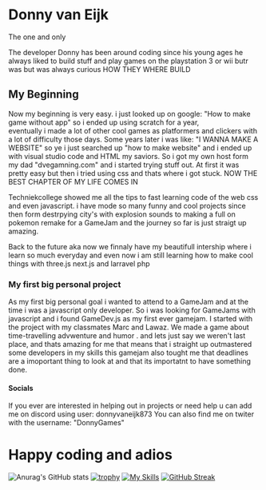 # Donny van Eijk
The one and only



The developer Donny has been around coding since his young ages 
he always liked to build stuff and play games on the playstation 3 or wii butr was but was always curious
HOW THEY WHERE BUILD

## My  Beginning

Now my beginning is very easy. i just looked up on google: "How to make game without app" so i ended up using scratch for a year,\
eventually i made a lot of other cool games as platformers and clickers with a lot of difficulty those days. Some years later i was like: "I WANNA MAKE A WEBSITE" 
so ye i just searched up "how to make website" and i ended up with visual studio code and HTML my saviors.
So i got my own host form my dad "dvegamning.com" and i started trying stuff out. At first it was pretty easy but then i tried using css and thats where i got stuck.
NOW THE BEST CHAPTER OF MY LIFE COMES IN

Techniekcollege showed me all the tips to fast learning code of the web css and even javascript. i have mode so many funny and cool projects since then form destrpying city's with explosion sounds to making a 
full on pokemon remake for a GameJam and the journey so far is just straigt up amazing. 

Back to the future aka now we finnaly have my beautifull intership where i learn so much everyday and even now i am still learning how to make cool things with three.js next.js and larravel php

### My first big personal project

As my first big personal goal i wanted to attend to a GameJam and at the time i was a javascript only developer. So i was looking for GameJams with javascript and i found GameDev.js as my first ever gamejam. I started with the
project with my classmates Marc and Lawaz. We made a game about time-travelling advwenture and humor . and lets just say we weren't last place, and thats amazing for me that means that i straight up outmastered some developers in my skills
this gamejam also tought me that deadlines are a imoportant thing to look at and that its importatnt to have something done.

#### Socials

If you ever are interested in helping out in projects or need help u can add me on discord using user: donnyvaneijk873  You can also find me on twiter with the username: "DonnyGames"

# Happy coding and adios
![Anurag's GitHub stats](https://github-readme-stats.vercel.app/api?username=DonnyvanEijk&show_icons=true&theme=dracula)
[![trophy](https://github-profile-trophy.vercel.app/?username=DonnyvanEijk&theme=monokai)](https://github.com/ryo-ma/github-profile-trophy)
[![My Skills](https://skillicons.dev/icons?i=js,html,css,react,next,laravel,figma,discord,dotnet,cs,c,cpp,haxe,python,java,ts)](https://skillicons.dev)
[![GitHub Streak](https://streak-stats.demolab.com/?user=DonnyvanEijk&theme=high_contrast)](https://git.io/streak-stats)


